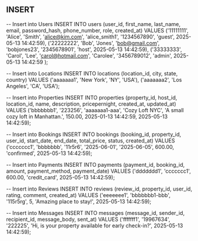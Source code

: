 ## INSERT 
-- Insert into Users
INSERT INTO users (user_id, first_name, last_name, email, password_hash, phone_number, role, created_at) VALUES
  ('11111111', 'Alice', 'Smith', 'alice@kim.com', 'alice_smith1', '1234567890', 'guest', 2025-05-13 14:42:59),
  ('22222222', 'Bob', 'Jones', 'bob@gmail.com', 'bobjones23', '2345678901', 'host', 2025-05-13 14:42:59),
  ('33333333', 'Carol', 'Lee', 'carol@hotmail.com', 'Carolee', '3456789012', 'admin', 2025-05-13 14:42:59
);

-- Insert into Locations
INSERT INTO locations (location_id, city, state, country) VALUES
  ('aaaaaaa1', 'New York', 'NY', 'USA'),
  ('aaaaaaa2', 'Los Angeles', 'CA', 'USA');

-- Insert into Properties
INSERT INTO properties (property_id, host_id, location_id, name, description, pricepernight, created_at, updated_at) VALUES
  ('bbbbbbb1', '223256', 'aaaaaaa1-aaa', 'Cozy Loft NYC', 'A small cozy loft in Manhattan.', 150.00, 2025-01-13 14:42:59, 2025-05-13 14:42:59);

-- Insert into Bookings
INSERT INTO bookings (booking_id, property_id, user_id, start_date, end_date, total_price, status, created_at) VALUES
  ('ccccccc1', 'bbbbbbb', '11r5r6', '2025-06-01', '2025-06-05', 600.00, 'confirmed', 2025-05-13 14:42:59);

-- Insert into Payments
INSERT INTO payments (payment_id, booking_id, amount, payment_method, payment_date) VALUES
  ('ddddddd1', 'ccccccc1', 600.00, 'credit_card', 2025-05-13 14:42:59);

-- Insert into Reviews
INSERT INTO reviews (review_id, property_id, user_id, rating, comment, created_at) VALUES
  ('eeeeeee1', 'bbbbbbb1-bbb', '115r5rg', 5, 'Amazing place to stay!', 2025-05-13 14:42:59);

-- Insert into Messages
INSERT INTO messages (message_id, sender_id, recipient_id, message_body, sent_at) VALUES
  ('fffffff1', '19967634', '222225', 'Hi, is your property available for early check-in?', 2025-05-13 14:42:59);
